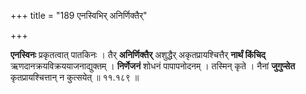 +++
title = "189 एनस्विभिर् अनिर्णिक्तैर्"

+++


[^३०८]:
     M G: caiva

**एनस्विनः** प्रकृतत्वात् पातकिनः । तैर् **अनिर्णिक्तैर्** अशुद्धैर् अकृतप्रायश्चित्तैर् **नार्थं किंचिद्** ऋणदानक्रयविक्रययाजनाद्युक्तम् । **निर्णेजनं** शोधनं पापापनोदनम् । तस्मिन् कृते । नैनां **जुगुप्सेत** कृतप्रायश्चित्तान् न कुत्सयेत् ॥ ११.१८९ ॥
